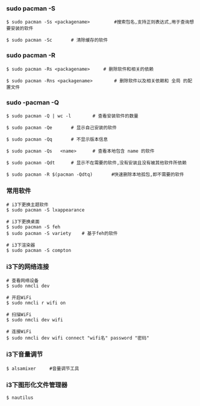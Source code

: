 ### sudo pacman -S

```
$ sudo pacman -Ss <packagename>         #搜索包名,支持正则表达式,用于查询想要安装的软件

$ sudo pacman -Sc       # 清除缓存的软件
```
### sudo pacman -R

```
$ sudo pacman -Rs <packagename>     # 删除软件和相关的依赖

$ sudo pacman -Rns <packagename>        # 删除软件以及相关依赖和 全局 的配置文件
```

### sudo -pacman -Q

```
$ sudo pacman -Q | wc -l        # 查看安装软件的数量

$ sudo pacman -Qe       # 显示自己安装的软件

$ sudo pacman -Qq       # 不显示版本信息

$ sudo pacman -Qs   <name>      # 查看本地包含 name 的软件

$ sudo pacman -Qdt      # 显示不在需要的软件,没有安装且没有被其他软件所依赖

$ sudo pacman -R $(pacman -Qdtq)       #快速删除本地孤包,即不需要的软件
```

### 常用软件

```
# i3下更换主题软件
$ sudo pacman -S lxappearance

# i3下更换桌面
$ sudo pacman -S feh
$ sudo pacman -S variety    # 基于feh的软件

# i3下渲染器
$ sudo pacman -S compton
```

###  i3下的网络连接
```
# 查看网络设备
$ sudo nmcli dev

# 开启WiFi
$ sudo nmcli r wifi on

# 扫描WiFi
$ sudo nmcli dev wifi

# 连接WiFi
$ sudo nmcli dev wifi connect "wifi名" password "密码"
```

###  i3下音量调节

```
$ alsamixer     #音量调节工具
```
###  i3下图形化文件管理器

```
$ nautilus
```


